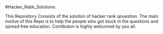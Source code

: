 #Hacker_Rabk_Solutions


This Repository Consists of the solution of hacker rank qouestion.
The main motive of this Repo is to help the people who got stuck in the questions and spread free education.
Contibuton is highly welcomed by  you all.

